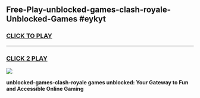 
## Free-Play-unblocked-games-clash-royale-Unblocked-Games #eykyt
<h3>
<a href="https://news.freeplayer.one?title=unblocked-games-clash-royale&ref=8M">CLICK TO PLAY</a></h3>
<hr>

<h3>
<a href="https://news.freeplayer.one?title=unblocked-games-clash-royale&ref=8M">CLICK 2 PLAY</a>
  
</h3>

<a href="https://news.freeplayer.one?title=unblocked-games-clash-royale&ref=8M"><img src="https://clearcache.store/games.png"></a>


**unblocked-games-clash-royale games unblocked: Your Gateway to Fun and Accessible Online Gaming**

